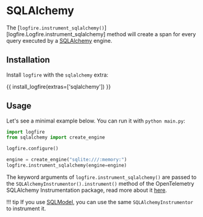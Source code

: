 # SQLAlchemy

The [`logfire.instrument_sqlalchemy()`][logfire.Logfire.instrument_sqlalchemy] method will create a span for every query executed by a [SQLAlchemy][sqlalchemy] engine.

## Installation

Install `logfire` with the `sqlalchemy` extra:

{{ install_logfire(extras=['sqlalchemy']) }}

## Usage

Let's see a minimal example below. You can run it with `python main.py`:

```py title="main.py"
import logfire
from sqlalchemy import create_engine

logfire.configure()

engine = create_engine("sqlite:///:memory:")
logfire.instrument_sqlalchemy(engine=engine)
```

The keyword arguments of `logfire.instrument_sqlalchemy()` are passed to the `SQLAlchemyInstrumentor().instrument()` method of the OpenTelemetry SQLAlchemy Instrumentation package, read more about it [here][opentelemetry-sqlalchemy].

!!! tip
    If you use [SQLModel][sqlmodel], you can use the same `SQLAlchemyInstrumentor` to instrument it.

[opentelemetry-sqlalchemy]: https://opentelemetry-python-contrib.readthedocs.io/en/latest/instrumentation/sqlalchemy/sqlalchemy.html
[sqlalchemy]: https://www.sqlalchemy.org/
[sqlmodel]: https://sqlmodel.tiangolo.com/
